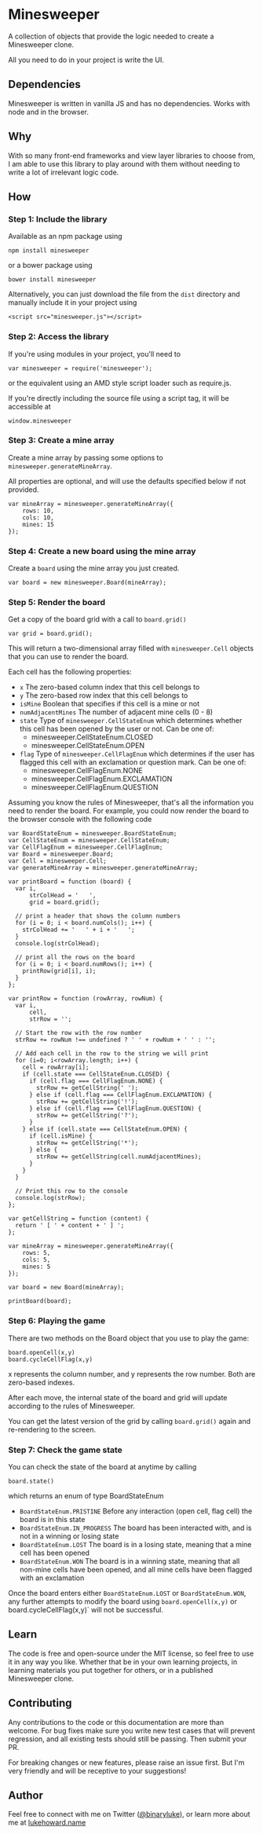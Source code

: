 # Minesweeper

A collection of objects that provide the logic needed to create a Minesweeper clone.

All you need to do in your project is write the UI.

## Dependencies

Minesweeper is written in vanilla JS and has no dependencies. Works with node and in the browser.

## Why

With so many front-end frameworks and view layer libraries to choose from, I am able to use this library to play around with them without needing to write a lot of irrelevant logic code.

## How

### Step 1: Include the library

Available as an npm package using

    npm install minesweeper

or a bower package using

    bower install minesweeper


Alternatively, you can just download the file from the `dist` directory and manually include it in your project using

    <script src="minesweeper.js"></script>

### Step 2: Access the library

If you're using modules in your project, you'll need to

    var minesweeper = require('minesweeper');

or the equivalent using an AMD style script loader such as require.js.

If you're directly including the source file using a script tag, it will be accessible at

    window.minesweeper

### Step 3: Create a mine array

Create a mine array by passing some options to `minesweeper.generateMineArray`.

All properties are optional, and will use the defaults specified below if not provided.

    var mineArray = minesweeper.generateMineArray({
        rows: 10,
        cols: 10,
        mines: 15
    });

### Step 4: Create a new board using the mine array

Create a `board` using the mine array you just created.

    var board = new minesweeper.Board(mineArray);

### Step 5: Render the board

Get a copy of the board grid with a call to `board.grid()`

    var grid = board.grid();

This will return a two-dimensional array filled with `minesweeper.Cell` objects that you can use to render the board.

Each cell has the following properties:

- `x` The zero-based column index that this cell belongs to
- `y` The zero-based row index that this cell belongs to
- `isMine` Boolean that specifies if this cell is a mine or not
- `numAdjacentMines` The number of adjacent mine cells (0 - 8)
- `state` Type of `minesweeper.CellStateEnum` which determines whether this cell has been opened by the user or not. Can be one of:
  - minesweeper.CellStateEnum.CLOSED
  - minesweeper.CellStateEnum.OPEN
- `flag` Type of `minesweeper.CellFlagEnum` which determines if the user has flagged this cell with an exclamation or question mark. Can be one of:
  - minesweeper.CellFlagEnum.NONE
  - minesweeper.CellFlagEnum.EXCLAMATION
  - minesweeper.CellFlagEnum.QUESTION

Assuming you know the rules of Minesweeper, that's all the information you need to render the board.  For example, you could now render the board to the browser console with the following code

    var BoardStateEnum = minesweeper.BoardStateEnum;
    var CellStateEnum = minesweeper.CellStateEnum;
    var CellFlagEnum = minesweeper.CellFlagEnum;
    var Board = minesweeper.Board;
    var Cell = minesweeper.Cell;
    var generateMineArray = minesweeper.generateMineArray;

    var printBoard = function (board) {
      var i,
          strColHead = '   ',
          grid = board.grid();

      // print a header that shows the column numbers 
      for (i = 0; i < board.numCols(); i++) {
        strColHead += '   ' + i + '   ';
      }
      console.log(strColHead);

      // print all the rows on the board
      for (i = 0; i < board.numRows(); i++) {
        printRow(grid[i], i);
      }
    };

    var printRow = function (rowArray, rowNum) {
      var i,
          cell,
          strRow = '';

      // Start the row with the row number
      strRow += rowNum !== undefined ? ' ' + rowNum + ' ' : '';

      // Add each cell in the row to the string we will print
      for (i=0; i<rowArray.length; i++) {
        cell = rowArray[i];
        if (cell.state === CellStateEnum.CLOSED) {
          if (cell.flag === CellFlagEnum.NONE) {
            strRow += getCellString(' ');
          } else if (cell.flag === CellFlagEnum.EXCLAMATION) {
            strRow += getCellString('!');
          } else if (cell.flag === CellFlagEnum.QUESTION) {
            strRow += getCellString('?');
          }
        } else if (cell.state === CellStateEnum.OPEN) {
          if (cell.isMine) {
            strRow += getCellString('*');
          } else {
            strRow += getCellString(cell.numAdjacentMines);
          }
        }
      }

      // Print this row to the console
      console.log(strRow);
    };

    var getCellString = function (content) {
      return ' [ ' + content + ' ] ';
    };

    var mineArray = minesweeper.generateMineArray({
        rows: 5,
        cols: 5,
        mines: 5
    });

    var board = new Board(mineArray);

    printBoard(board);

### Step 6: Playing the game

There are two methods on the Board object that you use to play the game:

    board.openCell(x,y)
    board.cycleCellFlag(x,y)

x represents the column number, and y represents the row number. Both are zero-based indexes.

After each move, the internal state of the board and grid will update according to the rules of Minesweeper.

You can get the latest version of the grid by calling `board.grid()` again and re-rendering to the screen.

### Step 7: Check the game state

You can check the state of the board at anytime by calling

    board.state()

which returns an enum of type BoardStateEnum

- `BoardStateEnum.PRISTINE` Before any interaction (open cell, flag cell) the board is in this state
- `BoardStateEnum.IN_PROGRESS` The board has been interacted with, and is not in a winning or losing state
- `BoardStateEnum.LOST` The board is in a losing state, meaning that a mine cell has been opened
- `BoardStateEnum.WON` The board is in a winning state, meaning that all non-mine cells have been opened, and all mine cells have been flagged with an exclamation

Once the board enters either `BoardStateEnum.LOST` or `BoardStateEnum.WON`, any further attempts to modify the board using `board.openCell(x,y)` or board.cycleCellFlag(x,y)` will not be successful.

## Learn

The code is free and open-source under the MIT license, so feel free to use it in any way you like.  Whether that be in your own learning projects, in learning materials you put together for others, or in a published Minesweeper clone.

## Contributing

Any contributions to the code or this documentation are more than welcome. For bug fixes make sure you write new test cases that will prevent regression, and all existing tests should still be passing. Then submit your PR.

For breaking changes or new features, please raise an issue first. But I'm very friendly and will be receptive to your suggestions!

## Author

Feel free to connect with me on Twitter ([@binaryluke](https://twitter.com/binaryluke)), or learn more about me at [lukehoward.name](http://lukehoward.name)
    

